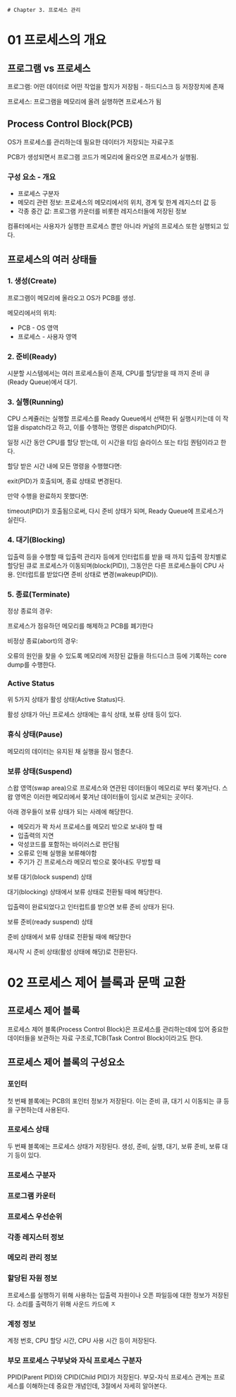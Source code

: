     # Chapter 3. 프로세스 관리

# 01 프로세스의 개요

## 프로그램 vs 프로세스

프로그램: 어떤 데이터로 어떤 작업을 할지가 저장됨 - 하드디스크 등 저장장치에 존재

프로세스: 프로그램을 메모리에 올려 실행하면 프로세스가 됨

## Process Control Block(PCB)

OS가 프로세스를 관리하는데 필요한 데이터가 저장되는 자료구조

PCB가 생성되면서 프로그램 코드가 메모리에 올라오면 프로세스가 실행됨.

### 구성 요소 - 개요

- 프로세스 구분자
- 메모리 관련 정보: 프로세스의 메모리에서의 위치, 경계 및 한계 레지스터 값 등
- 각종 중간 값: 프로그램 카운터를 비롯한 레지스터들에 저장된 정보

컴퓨터에서는 사용자가 실행한 프로세스 뿐만 아니라 커널의 프로세스 또한 실행되고 있다.

## 프로세스의 여러 상태들

### 1. 생성(Create)

프로그램이 메모리에 올라오고 OS가 PCB를 생성.

메모리에서의 위치:

- PCB - OS 영역
- 프로세스 - 사용자 영역

### 2. 준비(Ready)

시분할 시스템에서는 여러 프로세스들이 존재, CPU를 할당받을 때 까지 준비 큐(Ready Queue)에서 대기.

### 3. 실행(Running)

CPU 스케쥴러는 실행할 프로세스를 Ready Queue에서 선택한 뒤 실행시키는데 이 작업을 dispatch라고 하고, 이를 수행하는 명령은 dispatch(PID)다.

일정 시간 동안 CPU를 할당 받는데, 이 시간을 타임 슬라이스 또는 타임 퀀텀이라고 한다.

할당 받은 시간 내에 모든 명령을 수행했다면:

exit(PID)가 호출되며, 종료 상태로 변경된다.

만약 수행을 완료하지 못했다면:

timeout(PID)가 호출됨으로써, 다시 준비 상태가 되며, Ready Queue에 프로세스가 실린다. 

### 4. 대기(Blocking)

입출력 등을 수행할 때 입출력 관리자 등에게 인터럽트를 받을 때 까지 입출력 장치별로 할당된 큐로 프로세스가 이동되며(block(PID)), 그동안은 다른 프로세스들이 CPU 사용. 인터럽트를 받았다면 준비 상태로 변경(wakeup(PID)).

### 5. 종료(Terminate)

정상 종료의 경우:

프로세스가 점유하던 메모리를 해제하고 PCB를 폐기한다

비정상 종료(abort)의 경우:

오류의 원인을 찾을 수 있도록 메모리에 저장된 값들을 하드디스크 등에 기록하는 core dump를 수행한다.

### Active Status

위 5가지 상태가 활성 상태(Active Status)다.

활성 상태가 아닌 프로세스 상태에는 휴식 상태, 보류 상태 등이 있다.

### 휴식 상태(Pause)

메모리의 데이터는 유지된 채 실행을 잠시 멈춘다.

### 보류 상태(Suspend)

스왑 영역(swap area)으로 프로세스와 연관된 데이터들이 메모리로 부터 쫒겨난다. 스왑 영역은 이러한 메모리에서 쫒겨난 데이터들이 임시로 보관되는 곳이다.

아래 경우들이 보류 상태가 되는 사례에 해당한다.

- 메모리가 꽉 차서 프로세스를 메모리 밖으로 보내야 할 때
- 입출력의 지연
- 악성코드를 포함하는 바이러스로 판단됨
- 오류로 인해 실행을 보류해야함
- 주기가 긴 프로세스라 메모리 밖으로 쫒아내도 무방할 때

보류 대기(block suspend) 상태

대기(blocking) 상태에서 보류 상태로 전환될 때에 해당한다.

입출력이 완료되었다고 인터럽트를 받으면 보류 준비 상태가 된다.

보류 준비(ready suspend) 상태

준비 상태에서 보류 상태로 전환될 때에 해당한다

재시작 시 준비 상태(활성 상태에 해당)로 전환된다.

# 02 프로세스 제어 블록과 문맥 교환

## 프로세스 제어 블록

프로세스 제어 블록(Process Control Block)은 프로세스를 관리하는데에 있어 중요한 데이터들을 보관하는 자료 구조로,TCB(Task Control Block)이라고도 한다.

## 프로세스 제어 블록의 구성요소

### 포인터

첫 번째 블록에는 PCB의 포인터 정보가 저장된다. 이는 준비 큐, 대기 시 이동되는 큐 등을 구현하는데 사용된다.

### 프로세스 상태

두 번째 블록에는 프로세스 상태가 저장된다. 생성, 준비, 실행, 대기, 보류 준비, 보류 대기 등이 있다.

### 프로세스 구분자

### 프로그램 카운터

### 프로세스 우선순위

### 각종 레지스터 정보

### 메모리 관리 정보

### 할당된 자원 정보

프로세스를 실행하기 위해 사용하는 입출력 자원이나 오픈 파일등에 대한 정보가 저장된다. 소리를 출력하기 위해 사운드 카드에 ㅈ

### 계정 정보

계정 번호, CPU 할당 시간, CPU 사용 시간 등이 저장된다.

### 부모 프로세스 구부낮와 자식 프로세스 구분자

PPID(Parent PID)와 CPID(Child PID)가 저장된다. 부모-자식 프로세스 관계는 프로세스를 이해하는데 중요한 개념인데, 3절에서 자세히 알아본다.
